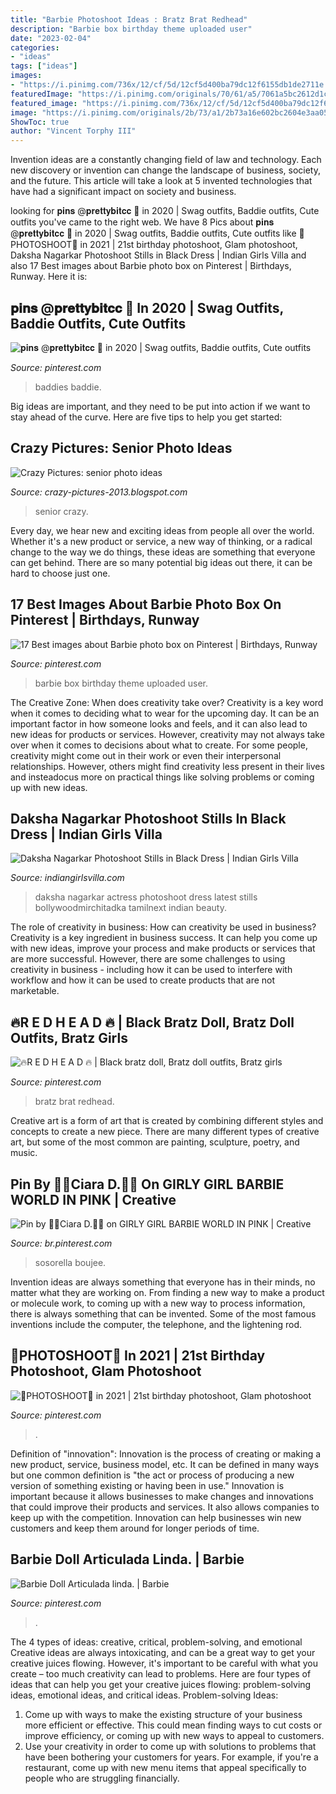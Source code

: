 ```yaml
---
title: "Barbie Photoshoot Ideas : Bratz Brat Redhead"
description: "Barbie box birthday theme uploaded user"
date: "2023-02-04"
categories:
- "ideas"
tags: ["ideas"]
images:
- "https://i.pinimg.com/736x/12/cf/5d/12cf5d400ba79dc12f6155db1de2711e.jpg"
featuredImage: "https://i.pinimg.com/originals/70/61/a5/7061a5bc2612d1c7f6314d2fc9ba2701.jpg"
featured_image: "https://i.pinimg.com/736x/12/cf/5d/12cf5d400ba79dc12f6155db1de2711e.jpg"
image: "https://i.pinimg.com/originals/2b/73/a1/2b73a16e602bc2604e3aa05bc723f924.jpg"
ShowToc: true
author: "Vincent Torphy III"
---
```



Invention ideas are a constantly changing field of law and technology. Each new discovery or invention can change the landscape of business, society, and the future. This article will take a look at 5 invented technologies that have had a significant impact on society and business.

	

		
looking for 𝐩𝐢𝐧𝐬 @𝐩𝐫𝐞𝐭𝐭𝐲𝐛𝐢𝐭𝐜𝐜 🐝 in 2020 | Swag outfits, Baddie outfits, Cute outfits you've came to the right web. We have 8 Pics about 𝐩𝐢𝐧𝐬 @𝐩𝐫𝐞𝐭𝐭𝐲𝐛𝐢𝐭𝐜𝐜 🐝 in 2020 | Swag outfits, Baddie outfits, Cute outfits like 💎PHOTOSHOOT💎 in 2021 | 21st birthday photoshoot, Glam photoshoot, Daksha Nagarkar Photoshoot Stills in Black Dress | Indian Girls Villa and also 17 Best images about Barbie photo box on Pinterest | Birthdays, Runway. Here it is:
		
    
## 𝐩𝐢𝐧𝐬 @𝐩𝐫𝐞𝐭𝐭𝐲𝐛𝐢𝐭𝐜𝐜 🐝 In 2020 | Swag Outfits, Baddie Outfits, Cute Outfits

<img loading=lazy src="https://i.pinimg.com/originals/22/94/f0/2294f0eaeb2b84f16f27b738c8395ae8.jpg" onerror="this.onerror=null;this.src='https://tse4.mm.bing.net/th?id=OIP.cdKqxy-6kNLUC5xkLiSmqQHaJ4&amp;pid=15.1';" alt="𝐩𝐢𝐧𝐬 @𝐩𝐫𝐞𝐭𝐭𝐲𝐛𝐢𝐭𝐜𝐜 🐝 in 2020 | Swag outfits, Baddie outfits, Cute outfits">

_Source: pinterest.com_

>baddies baddie. 

	

Big ideas are important, and they need to be put into action if we want to stay ahead of the curve. Here are five tips to help you get started: 

    
## Crazy Pictures: Senior Photo Ideas

<img loading=lazy src="http://2.bp.blogspot.com/-heZPfowf2BU/UNwYKwF9qNI/AAAAAAAA_v8/mKZp25mx9Uk/s1600/bluepics.jpg" onerror="this.onerror=null;this.src='https://tse2.mm.bing.net/th?id=OIP.6-peThORW9eC25ncc5nGUgHaFj&amp;pid=15.1';" alt="Crazy Pictures: senior photo ideas">

_Source: crazy-pictures-2013.blogspot.com_

>senior crazy. 

	

Every day, we hear new and exciting ideas from people all over the world. Whether it's a new product or service, a new way of thinking, or a radical change to the way we do things, these ideas are something that everyone can get behind. There are so many potential big ideas out there, it can be hard to choose just one.

    
## 17 Best Images About Barbie Photo Box On Pinterest | Birthdays, Runway

<img loading=lazy src="https://s-media-cache-ak0.pinimg.com/736x/4e/80/4d/4e804df5073c0f49fae65eee2084e8e8.jpg" onerror="this.onerror=null;this.src='https://tse3.mm.bing.net/th?id=OIP.beixcaF3OARaqCPeoLlK7QHaHa&amp;pid=15.1';" alt="17 Best images about Barbie photo box on Pinterest | Birthdays, Runway">

_Source: pinterest.com_

>barbie box birthday theme uploaded user. 

	

The Creative Zone: When does creativity take over?
Creativity is a key word when it comes to deciding what to wear for the upcoming day. It can be an important factor in how someone looks and feels, and it can also lead to new ideas for products or services. However, creativity may not always take over when it comes to decisions about what to create. For some people, creativity might come out in their work or even their interpersonal relationships. However, others might find creativity less present in their lives and insteadocus more on practical things like solving problems or coming up with new ideas.

    
## Daksha Nagarkar Photoshoot Stills In Black Dress | Indian Girls Villa

<img loading=lazy src="https://2.bp.blogspot.com/-u-t9DBOco4g/WVU6NMrCMiI/AAAAAAAC6y4/cumwFQ1ltUsz8Hyem-Ijd8V2tinQ9yFNwCLcBGAs/s1600/Daksha-Nagarkar-Photoshoot-Stills-in-Black-Dress-6.jpg" onerror="this.onerror=null;this.src='https://tse3.mm.bing.net/th?id=OIP.0Xf_Kxd8NS69_JVaYt5tYAHaLH&amp;pid=15.1';" alt="Daksha Nagarkar Photoshoot Stills in Black Dress | Indian Girls Villa">

_Source: indiangirlsvilla.com_

>daksha nagarkar actress photoshoot dress latest stills bollywoodmirchitadka tamilnext indian beauty. 

	

The role of creativity in business: How can creativity be used in business?
Creativity is a key ingredient in business success. It can help you come up with new ideas, improve your process and make products or services that are more successful. However, there are some challenges to using creativity in business - including how it can be used to interfere with workflow and how it can be used to create products that are not marketable.

    
## 🔥R E D H E A D 🔥 | Black Bratz Doll, Bratz Doll Outfits, Bratz Girls

<img loading=lazy src="https://i.pinimg.com/736x/f3/f5/1d/f3f51df56740891f60e76fef779a28aa.jpg" onerror="this.onerror=null;this.src='https://tse3.mm.bing.net/th?id=OIP.vSTKFvGpWZD05sYwHxARYQHaJQ&amp;pid=15.1';" alt="🔥R E D H E A D 🔥 | Black bratz doll, Bratz doll outfits, Bratz girls">

_Source: pinterest.com_

>bratz brat redhead. 

	

Creative art is a form of art that is created by combining different styles and concepts to create a new piece. There are many different types of creative art, but some of the most common are painting, sculpture, poetry, and music.

    
## Pin By 💅💄Ciara D.💋💕 On GIRLY GIRL BARBIE WORLD IN PINK | Creative

<img loading=lazy src="https://i.pinimg.com/originals/70/61/a5/7061a5bc2612d1c7f6314d2fc9ba2701.jpg" onerror="this.onerror=null;this.src='https://tse1.mm.bing.net/th?id=OIP.D6WisnDd8tzmqsWnXni4RwHaLH&amp;pid=15.1';" alt="Pin by 💅💄Ciara D.💋💕 on GIRLY GIRL BARBIE WORLD IN PINK | Creative">

_Source: br.pinterest.com_

>sosorella boujee. 

	

Invention ideas are always something that everyone has in their minds, no matter what they are working on. From finding a new way to make a product or molecule work, to coming up with a new way to process information, there is always something that can be invented. Some of the most famous inventions include the computer, the telephone, and the lightening rod.

    
## 💎PHOTOSHOOT💎 In 2021 | 21st Birthday Photoshoot, Glam Photoshoot

<img loading=lazy src="https://i.pinimg.com/originals/2b/73/a1/2b73a16e602bc2604e3aa05bc723f924.jpg" onerror="this.onerror=null;this.src='https://tse1.mm.bing.net/th?id=OIP.QrgXq6O0o5yp3WspiVvwyAHaJQ&amp;pid=15.1';" alt="💎PHOTOSHOOT💎 in 2021 | 21st birthday photoshoot, Glam photoshoot">

_Source: pinterest.com_

>. 

	

Definition of "innovation":
Innovation is the process of creating or making a new product, service, business model, etc. It can be defined in many ways but one common definition is "the act or process of producing a new version of something existing or having been in use." 
Innovation is important because it allows businesses to make changes and innovations that could improve their products and services. It also allows companies to keep up with the competition. Innovation can help businesses win new customers and keep them around for longer periods of time.

    
## Barbie Doll Articulada Linda. | Barbie

<img loading=lazy src="https://i.pinimg.com/736x/12/cf/5d/12cf5d400ba79dc12f6155db1de2711e.jpg" onerror="this.onerror=null;this.src='https://tse3.mm.bing.net/th?id=OIP.PUw5OwTboqzYfI67INd2hgHaRs&amp;pid=15.1';" alt="Barbie Doll Articulada linda. | Barbie">

_Source: pinterest.com_

>. 

	

The 4 types of ideas: creative, critical, problem-solving, and emotional
Creative ideas are always intoxicating, and can be a great way to get your creative juices flowing. However, it's important to be careful with what you create – too much creativity can lead to problems. Here are four types of ideas that can help you get your creative juices flowing: problem-solving ideas, emotional ideas, and critical ideas.
Problem-solving Ideas: 
1) Come up with ways to make the existing structure of your business more efficient or effective. This could mean finding ways to cut costs or improve efficiency, or coming up with new ways to appeal to customers. 
2) Use your creativity in order to come up with solutions to problems that have been bothering your customers for years. For example, if you're a restaurant, come up with new menu items that appeal specifically to people who are struggling financially.

